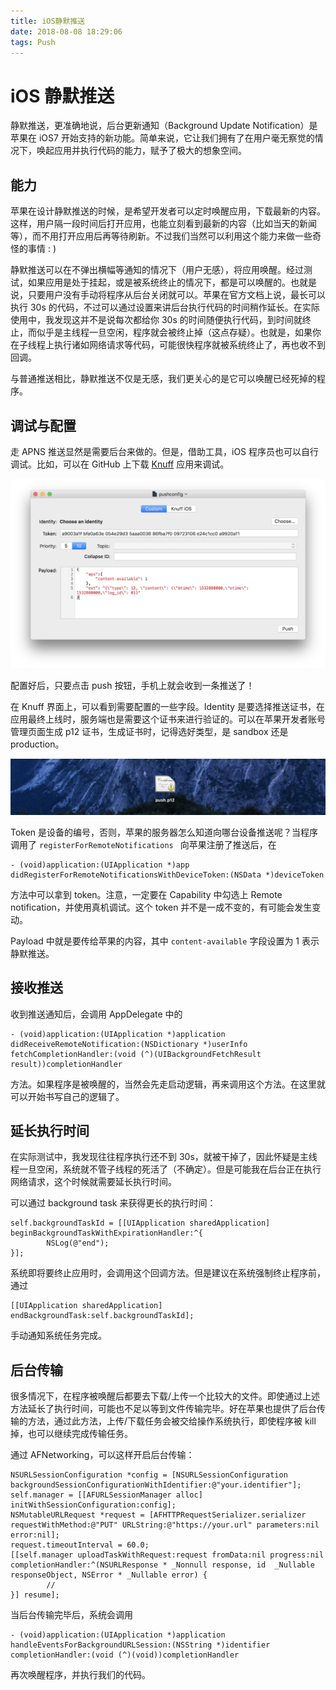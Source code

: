 ```yaml
---
title: iOS静默推送
date: 2018-08-08 18:29:06
tags: Push
---
```


# iOS 静默推送

静默推送，更准确地说，后台更新通知（Background Update Notification）是苹果在 iOS7 开始支持的新功能。简单来说，它让我们拥有了在用户毫无察觉的情况下，唤起应用并执行代码的能力，赋予了极大的想象空间。

## 能力

苹果在设计静默推送的时候，是希望开发者可以定时唤醒应用，下载最新的内容。这样，用户隔一段时间后打开应用，也能立刻看到最新的内容（比如当天的新闻等），而不用打开应用后再等待刷新。不过我们当然可以利用这个能力来做一些奇怪的事情 : )

静默推送可以在不弹出横幅等通知的情况下（用户无感），将应用唤醒。经过测试，如果应用是处于挂起，或是被系统终止的情况下，都是可以唤醒的。也就是说，只要用户没有手动将程序从后台关闭就可以。苹果在官方文档上说，最长可以执行 30s 的代码，不过可以通过设置来讲后台执行代码的时间稍作延长。在实际使用中，我发现这并不是说每次都给你 30s 的时间随便执行代码，到时间就终止，而似乎是主线程一旦空闲，程序就会被终止掉（这点存疑）。也就是，如果你在子线程上执行诸如网络请求等代码，可能很快程序就被系统终止了，再也收不到回调。

与普通推送相比，静默推送不仅是无感，我们更关心的是它可以唤醒已经死掉的程序。

## 调试与配置

走 APNS 推送显然是需要后台来做的。但是，借助工具，iOS 程序员也可以自行调试。比如，可以在 GitHub 上下载 [Knuff](https://github.com/KnuffApp/Knuff) 应用来调试。

![knuff](/img/静默推送/knuff.png)

配置好后，只要点击 push 按钮，手机上就会收到一条推送了！

在 Knuff 界面上，可以看到需要配置的一些字段。Identity 是要选择推送证书，在应用最终上线时，服务端也是需要这个证书来进行验证的。可以在苹果开发者账号管理页面生成 p12 证书，生成证书时，记得选好类型，是 sandbox 还是 production。

![p12](/img/静默推送/p12.png)

Token 是设备的编号，否则，苹果的服务器怎么知道向哪台设备推送呢？当程序调用了 `registerForRemoteNotifications ` 向苹果注册了推送后，在

```objc
- (void)application:(UIApplication *)app didRegisterForRemoteNotificationsWithDeviceToken:(NSData *)deviceToken
```

方法中可以拿到 token。注意，一定要在 Capability 中勾选上 Remote notification，并使用真机调试。这个 token 并不是一成不变的，有可能会发生变动。

Payload 中就是要传给苹果的内容，其中 `content-available` 字段设置为 1 表示静默推送。

## 接收推送

收到推送通知后，会调用 AppDelegate 中的 

```objc
- (void)application:(UIApplication *)application didReceiveRemoteNotification:(NSDictionary *)userInfo fetchCompletionHandler:(void (^)(UIBackgroundFetchResult result))completionHandler
```

方法。如果程序是被唤醒的，当然会先走启动逻辑，再来调用这个方法。在这里就可以开始书写自己的逻辑了。

## 延长执行时间

在实际测试中，我发现往往程序执行还不到 30s，就被干掉了，因此怀疑是主线程一旦空闲，系统就不管子线程的死活了（不确定）。但是可能我在后台正在执行网络请求，这个时候就需要延长执行时间。

可以通过 background task 来获得更长的执行时间：

```objc
self.backgroundTaskId = [[UIApplication sharedApplication] beginBackgroundTaskWithExpirationHandler:^{
        NSLog(@"end"); 
}];
```

系统即将要终止应用时，会调用这个回调方法。但是建议在系统强制终止程序前，通过

```objc
[[UIApplication sharedApplication] endBackgroundTask:self.backgroundTaskId];
```

手动通知系统任务完成。

## 后台传输

很多情况下，在程序被唤醒后都要去下载/上传一个比较大的文件。即使通过上述方法延长了执行时间，可能也不足以等到文件传输完毕。好在苹果也提供了后台传输的方法，通过此方法，上传/下载任务会被交给操作系统执行，即使程序被 kill 掉，也可以继续完成传输任务。

通过 AFNetworking，可以这样开启后台传输：

```objc
NSURLSessionConfiguration *config = [NSURLSessionConfiguration backgroundSessionConfigurationWithIdentifier:@"your.identifier"];
self.manager = [[AFURLSessionManager alloc] initWithSessionConfiguration:config];
NSMutableURLRequest *request = [AFHTTPRequestSerializer.serializer requestWithMethod:@"PUT" URLString:@"https://your.url" parameters:nil error:nil];
request.timeoutInterval = 60.0;
[[self.manager uploadTaskWithRequest:request fromData:nil progress:nil completionHandler:^(NSURLResponse * _Nonnull response, id  _Nullable responseObject, NSError * _Nullable error) {
        //
}] resume];
```

当后台传输完毕后，系统会调用

```objc
- (void)application:(UIApplication *)application handleEventsForBackgroundURLSession:(NSString *)identifier completionHandler:(void (^)(void))completionHandler
```

再次唤醒程序，并执行我们的代码。